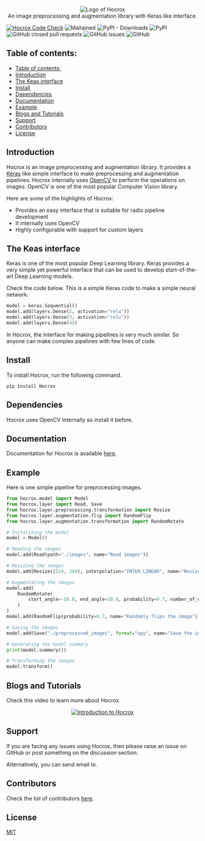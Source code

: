 <p align="center">
 <img src="https://user-images.githubusercontent.com/34741145/152690507-6781c960-1a6f-48f7-a038-4a09dc017f33.png" alt="Logo of Hocrox" />
 <br />
An image preprocessing and augmentation library with Keras like interface.
</p>

[![Hocrox Code Check](https://github.com/imdeepmind/hocrox/actions/workflows/build_check.yml/badge.svg)](https://github.com/imdeepmind/hocrox/actions/workflows/build_check.yml)
![Maitained](https://img.shields.io/badge/Maitained%3F-Yes-brightgreen)
![PyPI - Downloads](https://img.shields.io/pypi/dw/Hocrox?style=flat)
![PyPI](https://img.shields.io/pypi/v/Hocrox?style=flat)
![GitHub closed pull requests](https://img.shields.io/github/issues-pr-closed/imdeepmind/hocrox?style=flat)
![GitHub issues](https://img.shields.io/github/issues/imdeepmind/hocrox?style=flat)
![GitHub](https://img.shields.io/github/license/imdeepmind/hocrox?style=flat)


## Table of contents:
- [Table of contents:](#table-of-contents)
- [Introduction](#introduction)
- [The Keas interface](#the-keas-interface)
- [Install](#install)
- [Dependencies](#dependencies)
- [Documentation](#documentation)
- [Example](#example)
- [Blogs and Tutorials](#blogs-and-tutorials)
- [Support](#support)
- [Contributors](#contributors)
- [License](#license)


## Introduction

Hocrox is an image preprocessing and augmentation library. It provides a [Keras](https://keras.io/) like simple interface to make preprocessing and augmentation pipelines. Hocrox internally uses [OpenCV](https://opencv.org/) to perform the operations on images. OpenCV is one of the most popular Computer Vision library.

Here are some of the highlights of Hocrox:

- Provides an easy interface that is suitable for radio pipeline development
- It internally uses OpenCV
- Highly configurable with support for custom layers

## The Keas interface

Keras is one of the most popular Deep Learning library. Keras provides a very simple yet powerful interface that can be used to develop start-of-the-art Deep Learning models.

Check the code below. This is a simple Keras code to make a simple neural network.

```python
model = keras.Sequential()
model.add(layers.Dense(2, activation="relu"))
model.add(layers.Dense(3, activation="relu"))
model.add(layers.Dense(4))
```

In Hocrox, the interface for making pipelines is very much similar. So anyone can make complex pipelines with few lines of code.

## Install

To install Hocrox, run the following command.

```
pip install Hocrox
```

## Dependencies

Hocrox uses OpenCV internally so install it before.

## Documentation

Documentation for Hocrox is available [here](http://hocrox.imdeepmind.com/).

## Example

Here is one simple pipeline for preprocessing images.

```python
from hocrox.model import Model
from hocrox.layer import Read, Save
from hocrox.layer.preprocessing.transformation import Resize
from hocrox.layer.augmentation.flip import RandomFlip
from hocrox.layer.augmentation.transformation import RandomRotate

# Initalizing the model
model = Model()

# Reading the images
model.add(Read(path="./images", name="Read images"))

# Resizing the images
model.add(Resize((224, 244), interpolation="INTER_LINEAR", name="Resize images"))

# Augmentating the images
model.add(
    RandomRotate(
        start_angle=-10.0, end_angle=10.0, probability=0.7, number_of_outputs=5, name="Randomly rotates the image"
    )
)
model.add(RandomFlip(probability=0.7, name="Randomly flips the image"))

# Saving the images
model.add(Save("./preprocessed_images", format="npy", name="Save the image"))

# Generating the model summary
print(model.summary())

# Transforming the images
model.transform()

```

## Blogs and Tutorials
Check this video to learn more about Hocrox.
<p align="center">
    <a href="https://www.youtube.com/watch?v=Rwh0VMr6A3E">
        <img src="https://img.youtube.com/vi/Rwh0VMr6A3E/0.jpg" alt="Introduction to Hocrox" />
    </a>
</p>

## Support
If you are facing any issues using Hocrox, then please raise an issue on GitHub or post something on the discussion section.

Alternatively, you can send email to.

## Contributors

Check the list of contributors [here](https://github.com/imdeepmind/hocrox/graphs/contributors).

## License

[MIT](https://github.com/imdeepmind/hocrox/blob/main/LICENSE)
